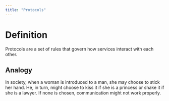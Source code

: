 ```yaml
---
title: "Protocols"
---
```


# Definition
Protocols are a set of rules that govern how services interact with each other.

## Analogy
In society, when a woman is introduced to a man, she may choose to stick her hand. He, in turn, might choose to kiss it if she is a princess or shake it if she is a lawyer. If none is chosen, communication might not work properly.